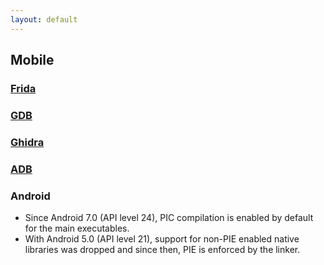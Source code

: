 ```yaml
---
layout: default
---
```


## Mobile 

### [Frida](./frida)

### [GDB](./gdb)

### [Ghidra](./ghidra)

### [ADB](./adb)

### Android
* Since Android 7.0 (API level 24), PIC compilation is enabled by default for the main executables.
* With Android 5.0 (API level 21), support for non-PIE enabled native libraries was dropped and since then, PIE is enforced by the linker.
